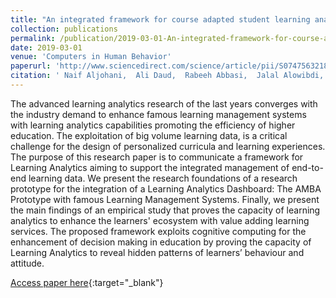 ```yaml
---
title: "An integrated framework for course adapted student learning analytics dashboard"
collection: publications
permalink: /publication/2019-03-01-An-integrated-framework-for-course-adapted-student-learning-analytics-dashboard
date: 2019-03-01
venue: 'Computers in Human Behavior'
paperurl: 'http://www.sciencedirect.com/science/article/pii/S0747563218301407'
citation: ' Naif Aljohani,  Ali Daud,  Rabeeh Abbasi,  Jalal Alowibdi,  Mohammad Basheri,  Muhammad Aslam, &quot;An integrated framework for course adapted student learning analytics dashboard.&quot; Computers in Human Behavior, 2019.'
---
```

The advanced learning analytics research of the last years converges with the industry demand to enhance famous learning management systems with learning analytics capabilities promoting the efficiency of higher education. The exploitation of big volume learning data, is a critical challenge for the design of personalized curricula and learning experiences. The purpose of this research paper is to communicate a framework for Learning Analytics aiming to support the integrated management of end-to-end learning data. We present the research foundations of a research prototype for the integration of a Learning Analytics Dashboard: The AMBA Prototype with famous Learning Management Systems. Finally, we present the main findings of an empirical study that proves the capacity of learning analytics to enhance the learners&apos; ecosystem with value adding learning services. The proposed framework exploits cognitive computing for the enhancement of decision making in education by proving the capacity of Learning Analytics to reveal hidden patterns of learners’ behaviour and attitude.

[Access paper here](http://www.sciencedirect.com/science/article/pii/S0747563218301407){:target="_blank"}
